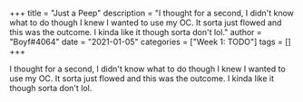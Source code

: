+++
title = "Just a Peep"
description = "I thought for a second, I didn't know what to do though I knew I wanted to use my OC. It sorta just flowed and this was the outcome. I kinda like it though sorta don't lol."
author = "Boyf#4064"
date = "2021-01-05"
categories = ["Week 1: TODO"]
tags = []
+++

I thought for a second, I didn't know what to do though I knew I wanted to use my OC. It sorta just flowed and this was the outcome. I kinda like it though sorta don't lol.
